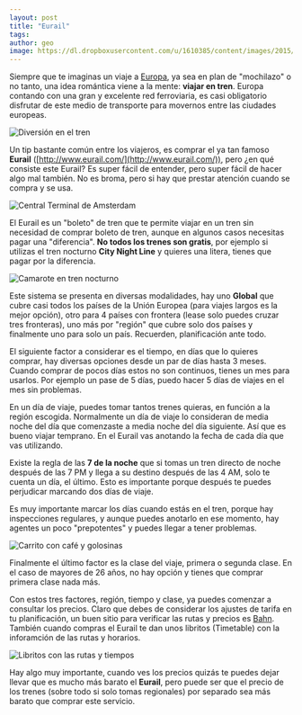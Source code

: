 ```yaml
---
layout: post
title: "Eurail"
tags: 
author: geo
image: https://dl.dropboxusercontent.com/u/1610385/content/images/2015/05/DSC07054.JPG
---
```

Siempre que te imaginas un viaje a [Europa](/tag/europa), ya sea en plan de "mochilazo" o no tanto, una idea romántica viene a la mente: **viajar en tren**. Europa contando con una gran y excelente red ferroviaria, es casi obligatorio disfrutar de este medio de transporte para movernos entre las ciudades europeas.

![Diversión en el tren](https://dl.dropboxusercontent.com/u/1610385/content/images/2015/05/DSC07051.JPG)

Un tip bastante común entre los viajeros, es comprar el ya tan famoso **Eurail** ([http://www.eurail.com/](http://www.eurail.com/)), pero ¿en qué consiste este Eurail? Es super fácil de entender, pero super fácil de hacer algo mal también. No es broma, pero si hay que prestar atención cuando se compra y se usa.

![Central Terminal de Amsterdam](https://dl.dropboxusercontent.com/u/1610385/content/images/2015/05/DSC06658.JPG)

El Eurail es un "boleto" de tren que te permite viajar en un tren sin necesidad de comprar boleto de tren, aunque en algunos casos necesitas pagar una "diferencia". **No todos los trenes son gratis**, por ejemplo si utilizas el tren nocturno **City Night Line** y quieres una litera, tienes que pagar por la diferencia.

![Camarote en tren nocturno](https://dl.dropboxusercontent.com/u/1610385/content/images/2015/05/DSC05650.JPG)

Este sistema se presenta en diversas modalidades, hay uno **Global** que cubre casi todos los países de la Unión Europea (para viajes largos es la mejor opción), otro para 4 países con frontera (lease solo puedes cruzar tres fronteras), uno más por "región" que cubre solo dos países y finalmente uno para solo un país. Recuerden, planificación ante todo.

El siguiente factor a considerar es el tiempo, en días que lo quieres comprar, hay diversas opciones desde un par de días hasta 3 meses. Cuando comprar de pocos días estos no son continuos, tienes un mes para usarlos. Por ejemplo un pase de 5 días, puedo hacer 5 días de viajes en el mes sin problemas.

En un día de viaje, puedes tomar tantos trenes quieras, en función a la región escogida. Normalmente un día de viaje lo consideran de media noche del día que comenzaste a media noche del día siguiente. Así que es bueno viajar temprano. En el Eurail vas anotando la fecha de cada día que vas utilizando. 

Existe la regla de las **7 de la noche** que si tomas un tren directo de noche después de las 7 PM y llega a su destino después de las 4 AM, solo te cuenta un día, el último. Esto es importante porque después te puedes perjudicar marcando dos días de viaje.

Es muy importante marcar los días cuando estás en el tren, porque hay inspecciones regulares, y aunque puedes anotarlo en ese momento, hay agentes un poco "prepotentes" y puedes llegar a tener problemas.
 
![Carrito con café y golosinas](https://dl.dropboxusercontent.com/u/1610385/content/images/2015/05/DSC06790.JPG)

Finalmente el último factor es la clase del viaje, primera o segunda clase. En el caso de mayores de 26 años, no hay opción y tienes que comprar primera clase nada más. 

Con estos tres factores, región, tiempo y clase, ya puedes comenzar a consultar los precios. Claro que debes de considerar los ajustes de tarifa en tu planificación, un buen sitio para verificar las rutas y precios es [Bahn](https://www.bahn.com/i/view/index.shtml). También cuando compras el Eurail te dan unos libritos (Timetable) con la inforamción de las rutas y horarios.

![Libritos con las rutas y tiempos](https://dl.dropboxusercontent.com/u/1610385/content/images/2015/05/IMG_20150203_184948039.jpg)

Hay algo muy importante, cuando ves los precios quizás te puedes dejar llevar que es mucho más barato el **Eurail**, pero puede ser que el precio de los trenes (sobre todo si solo tomas regionales) por separado sea más barato que comprar este servicio. 